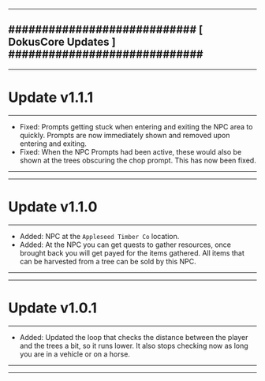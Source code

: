 --------------------------------------------------------------------------------
############################ [ DokusCore Updates ] #############################
--------------------------------------------------------------------------------
--------------------------------------------------------------------------------
# Update v1.1.1
--------------------------------------------------------------------------------
- Fixed: Prompts getting stuck when entering and exiting the NPC area to quickly.
  Prompts are now immediately shown and removed upon entering and exiting.
- Fixed: When the NPC Prompts had been active, these would also be shown at the
  trees obscuring the chop prompt. This has now been fixed.
--------------------------------------------------------------------------------
--------------------------------------------------------------------------------
# Update v1.1.0
--------------------------------------------------------------------------------
- Added: NPC at the `Appleseed Timber Co` location.
- Added: At the NPC you can get quests to gather resources, once brought back
  you will get payed for the items gathered. All items that can be harvested
  from a tree can be sold by this NPC.
--------------------------------------------------------------------------------
--------------------------------------------------------------------------------
# Update v1.0.1
--------------------------------------------------------------------------------
- Added: Updated the loop that checks the distance between the player and the
  trees a bit, so it runs lower. It also stops checking now as long you are in a
  vehicle or on a horse.
--------------------------------------------------------------------------------
--------------------------------------------------------------------------------
